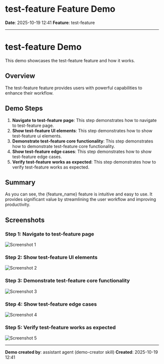 # test-feature Feature Demo

**Date**: 2025-10-19 12:41
**Feature**: test-feature

---

# test-feature Demo

This demo showcases the test-feature feature and how it works.

## Overview

The test-feature feature provides users with powerful capabilities to enhance their workflow.

## Demo Steps

1. **Navigate to test-feature page**: This step demonstrates how to navigate to test-feature page.
2. **Show test-feature UI elements**: This step demonstrates how to show test-feature ui elements.
3. **Demonstrate test-feature core functionality**: This step demonstrates how to demonstrate test-feature core functionality.
4. **Show test-feature edge cases**: This step demonstrates how to show test-feature edge cases.
5. **Verify test-feature works as expected**: This step demonstrates how to verify test-feature works as expected.


## Summary

As you can see, the {feature_name} feature is intuitive and easy to use. It provides significant value
by streamlining the user workflow and improving productivity.



## Screenshots

### Step 1: Navigate to test-feature page

![Screenshot 1](evidence/demo-test-feature-step-1.png)

### Step 2: Show test-feature UI elements

![Screenshot 2](evidence/demo-test-feature-step-2.png)

### Step 3: Demonstrate test-feature core functionality

![Screenshot 3](evidence/demo-test-feature-step-3.png)

### Step 4: Show test-feature edge cases

![Screenshot 4](evidence/demo-test-feature-step-4.png)

### Step 5: Verify test-feature works as expected

![Screenshot 5](evidence/demo-test-feature-step-5.png)



---

**Demo created by**: assistant agent (demo-creator skill)
**Created**: 2025-10-19 12:41
